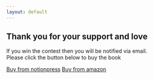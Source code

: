 ```yaml
---
layout: default
---
```


<div class="text-center">
	<h2>Thank you for your support and love</h2>
	<p>If you win the contest then you will be notified via email. <br>Please click the button below to buy the book</p>
	<a href="https://notionpress.com/read/dream-tree" class="btn btn-primary btn-lg active" role="button" aria-pressed="true">Buy from notionpress</a>
	<a href="https://www.amazon.in/dp/168466795X/" class="btn btn-primary btn-lg active" role="button" aria-pressed="true">Buy from amazon</a>
</div>
